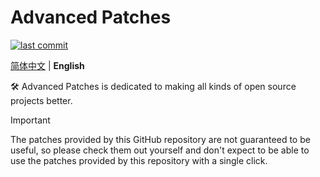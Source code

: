 # Advanced Patches

[![last commit](https://img.shields.io/github/last-commit/ioit-aaa/Advanced-Patches)](https://github.com/ioit-aaa/Advanced-Patches/commits/main/)

[简体中文](/README_CN.md) | **English**

🛠️ Advanced Patches is dedicated to making all kinds of open source projects better.

> [!IMPORTANT]
> The patches provided by this GitHub repository are not guaranteed to be useful, so please check them out yourself and don't expect to be able to use the patches provided by this repository with a single click.